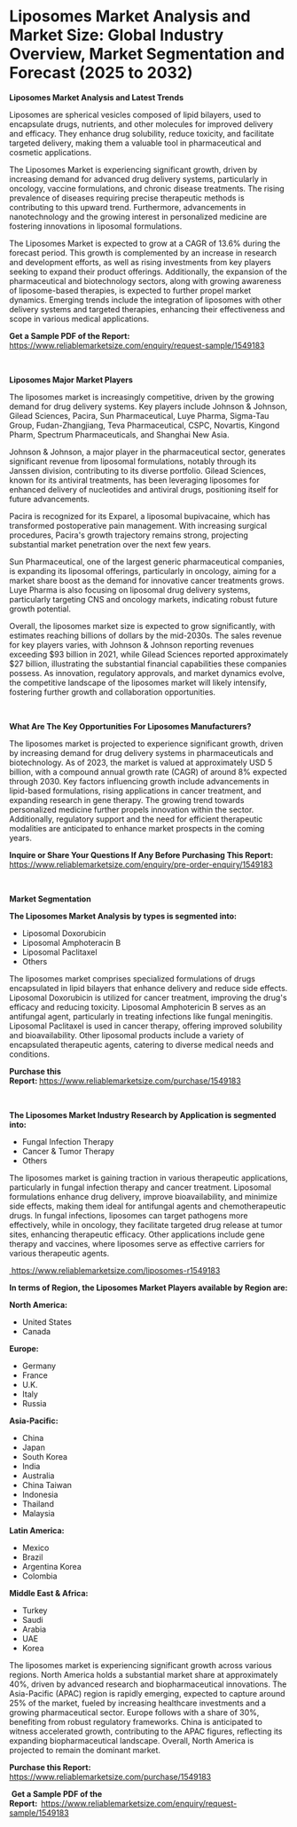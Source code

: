 <p><h1>Liposomes Market Analysis and Market Size: Global Industry Overview, Market Segmentation and Forecast (2025 to 2032)</h1></p><p><strong>Liposomes Market Analysis and Latest Trends</strong></p>
<p><p>Liposomes are spherical vesicles composed of lipid bilayers, used to encapsulate drugs, nutrients, and other molecules for improved delivery and efficacy. They enhance drug solubility, reduce toxicity, and facilitate targeted delivery, making them a valuable tool in pharmaceutical and cosmetic applications.</p><p>The Liposomes Market is experiencing significant growth, driven by increasing demand for advanced drug delivery systems, particularly in oncology, vaccine formulations, and chronic disease treatments. The rising prevalence of diseases requiring precise therapeutic methods is contributing to this upward trend. Furthermore, advancements in nanotechnology and the growing interest in personalized medicine are fostering innovations in liposomal formulations.</p><p>The Liposomes Market is expected to grow at a CAGR of 13.6% during the forecast period. This growth is complemented by an increase in research and development efforts, as well as rising investments from key players seeking to expand their product offerings. Additionally, the expansion of the pharmaceutical and biotechnology sectors, along with growing awareness of liposome-based therapies, is expected to further propel market dynamics. Emerging trends include the integration of liposomes with other delivery systems and targeted therapies, enhancing their effectiveness and scope in various medical applications.</p></p>
<p><strong>Get a Sample PDF of the Report:&nbsp;</strong> <a href="https://www.reliablemarketsize.com/enquiry/request-sample/1549183?utm_campaign=2471&utm_medium=2&utm_source=Github&utm_content=ia&utm_term=19042025&utm_id=liposomes">https://www.reliablemarketsize.com/enquiry/request-sample/1549183</a></p>
<p>&nbsp;</p>
<p><strong>Liposomes Major Market Players</strong></p>
<p><p>The liposomes market is increasingly competitive, driven by the growing demand for drug delivery systems. Key players include Johnson & Johnson, Gilead Sciences, Pacira, Sun Pharmaceutical, Luye Pharma, Sigma-Tau Group, Fudan-Zhangjiang, Teva Pharmaceutical, CSPC, Novartis, Kingond Pharm, Spectrum Pharmaceuticals, and Shanghai New Asia. </p><p>Johnson & Johnson, a major player in the pharmaceutical sector, generates significant revenue from liposomal formulations, notably through its Janssen division, contributing to its diverse portfolio. Gilead Sciences, known for its antiviral treatments, has been leveraging liposomes for enhanced delivery of nucleotides and antiviral drugs, positioning itself for future advancements.</p><p>Pacira is recognized for its Exparel, a liposomal bupivacaine, which has transformed postoperative pain management. With increasing surgical procedures, Pacira's growth trajectory remains strong, projecting substantial market penetration over the next few years.</p><p>Sun Pharmaceutical, one of the largest generic pharmaceutical companies, is expanding its liposomal offerings, particularly in oncology, aiming for a market share boost as the demand for innovative cancer treatments grows. Luye Pharma is also focusing on liposomal drug delivery systems, particularly targeting CNS and oncology markets, indicating robust future growth potential.</p><p>Overall, the liposomes market size is expected to grow significantly, with estimates reaching billions of dollars by the mid-2030s. The sales revenue for key players varies, with Johnson & Johnson reporting revenues exceeding $93 billion in 2021, while Gilead Sciences reported approximately $27 billion, illustrating the substantial financial capabilities these companies possess. As innovation, regulatory approvals, and market dynamics evolve, the competitive landscape of the liposomes market will likely intensify, fostering further growth and collaboration opportunities.</p></p>
<p>&nbsp;</p>
<p><strong>What Are The Key Opportunities For Liposomes Manufacturers?</strong></p>
<p><p>The liposomes market is projected to experience significant growth, driven by increasing demand for drug delivery systems in pharmaceuticals and biotechnology. As of 2023, the market is valued at approximately USD 5 billion, with a compound annual growth rate (CAGR) of around 8% expected through 2030. Key factors influencing growth include advancements in lipid-based formulations, rising applications in cancer treatment, and expanding research in gene therapy. The growing trend towards personalized medicine further propels innovation within the sector. Additionally, regulatory support and the need for efficient therapeutic modalities are anticipated to enhance market prospects in the coming years.</p></p>
<p><strong>Inquire or Share Your Questions If Any Before Purchasing This Report:</strong> <a href="https://www.reliablemarketsize.com/enquiry/pre-order-enquiry/1549183?utm_campaign=2471&utm_medium=2&utm_source=Github&utm_content=ia&utm_term=19042025&utm_id=liposomes">https://www.reliablemarketsize.com/enquiry/pre-order-enquiry/1549183</a></p>
<p>&nbsp;</p>
<p><strong>Market Segmentation</strong></p>
<p><strong>The Liposomes Market Analysis by types is segmented into:</strong></p>
<p><ul><li>Liposomal Doxorubicin</li><li>Liposomal Amphoteracin B</li><li>Liposomal Paclitaxel</li><li>Others</li></ul></p>
<p><p>The liposomes market comprises specialized formulations of drugs encapsulated in lipid bilayers that enhance delivery and reduce side effects. Liposomal Doxorubicin is utilized for cancer treatment, improving the drug's efficacy and reducing toxicity. Liposomal Amphotericin B serves as an antifungal agent, particularly in treating infections like fungal meningitis. Liposomal Paclitaxel is used in cancer therapy, offering improved solubility and bioavailability. Other liposomal products include a variety of encapsulated therapeutic agents, catering to diverse medical needs and conditions.</p></p>
<p><strong>Purchase this Report:&nbsp;</strong><a href="https://www.reliablemarketsize.com/purchase/1549183?utm_campaign=2471&utm_medium=2&utm_source=Github&utm_content=ia&utm_term=19042025&utm_id=liposomes">https://www.reliablemarketsize.com/purchase/1549183</a></p>
<p>&nbsp;</p>
<p><strong>The Liposomes Market Industry Research by Application is segmented into:</strong></p>
<p><ul><li>Fungal Infection Therapy</li><li>Cancer & Tumor Therapy</li><li>Others</li></ul></p>
<p><p>The liposomes market is gaining traction in various therapeutic applications, particularly in fungal infection therapy and cancer treatment. Liposomal formulations enhance drug delivery, improve bioavailability, and minimize side effects, making them ideal for antifungal agents and chemotherapeutic drugs. In fungal infections, liposomes can target pathogens more effectively, while in oncology, they facilitate targeted drug release at tumor sites, enhancing therapeutic efficacy. Other applications include gene therapy and vaccines, where liposomes serve as effective carriers for various therapeutic agents.</p></p>
<p><a href="https://www.reliablemarketsize.com/liposomes-r1549183?utm_campaign=2471&utm_medium=2&utm_source=Github&utm_content=ia&utm_term=19042025&utm_id=liposomes">&nbsp;https://www.reliablemarketsize.com/liposomes-r1549183</a></p>
<p><strong>In terms of Region, the Liposomes Market Players available by Region are:</strong></p>
<p>
    <p> <strong> North America: </strong>
        <ul>
            <li>United States</li>
            <li>Canada</li>
        </ul>
        </p> 
    <p> <strong> Europe: </strong>
        <ul>
            <li>Germany</li>
            <li>France</li>
            <li>U.K.</li>
            <li>Italy</li>
            <li>Russia</li>
        </ul>
        </p> 
    <p> <strong> Asia-Pacific: </strong>
        <ul>
            <li>China</li>
            <li>Japan</li>
            <li>South Korea</li>
            <li>India</li>
            <li>Australia</li>
            <li>China Taiwan</li>
            <li>Indonesia</li>
            <li>Thailand</li>
            <li>Malaysia</li>
        </ul>
        </p> 
    <p> <strong> Latin America: </strong>
        <ul>
            <li>Mexico</li>
            <li>Brazil</li>
            <li>Argentina Korea</li>
            <li>Colombia</li>
        </ul>
        </p> 
    <p> <strong> Middle East & Africa: </strong>
        <ul>
            <li>Turkey</li>
            <li>Saudi</li>
            <li>Arabia</li>
            <li>UAE</li>
            <li>Korea</li>
        </ul>
    </p>
    </p>
<p><p>The liposomes market is experiencing significant growth across various regions. North America holds a substantial market share at approximately 40%, driven by advanced research and biopharmaceutical innovations. The Asia-Pacific (APAC) region is rapidly emerging, expected to capture around 25% of the market, fueled by increasing healthcare investments and a growing pharmaceutical sector. Europe follows with a share of 30%, benefiting from robust regulatory frameworks. China is anticipated to witness accelerated growth, contributing to the APAC figures, reflecting its expanding biopharmaceutical landscape. Overall, North America is projected to remain the dominant market.</p></p>
<p><strong>Purchase this Report: </strong><a href="https://www.reliablemarketsize.com/purchase/1549183?utm_campaign=2471&utm_medium=2&utm_source=Github&utm_content=ia&utm_term=19042025&utm_id=liposomes">https://www.reliablemarketsize.com/purchase/1549183</a></p>
<p>&nbsp;<strong>Get a Sample PDF of the Report:&nbsp;&nbsp;</strong><a href="https://www.reliablemarketsize.com/enquiry/request-sample/1549183?utm_campaign=2471&utm_medium=2&utm_source=Github&utm_content=ia&utm_term=19042025&utm_id=liposomes">https://www.reliablemarketsize.com/enquiry/request-sample/1549183</a></p>
<p><strong></strong></p>
<p><p></p><p></p><p></p></p>